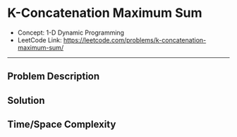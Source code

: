 # K-Concatenation Maximum Sum

- Concept: 1-D Dynamic Programming
- LeetCode Link: https://leetcode.com/problems/k-concatenation-maximum-sum/

---

## Problem Description

## Solution

## Time/Space Complexity

